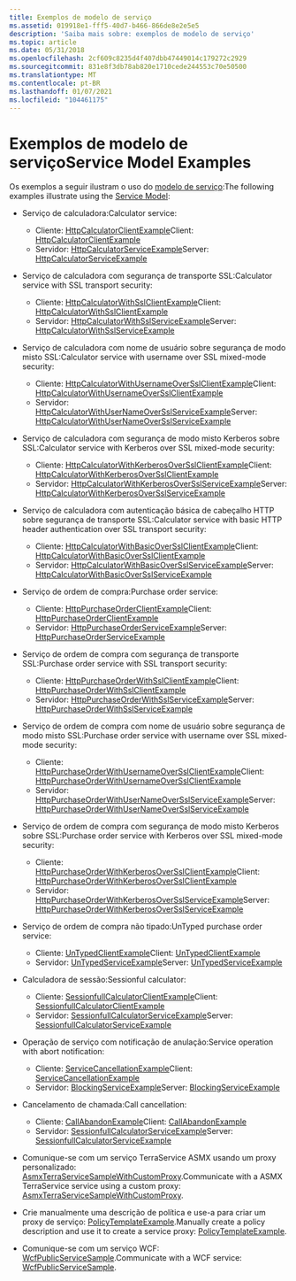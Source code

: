 ```yaml
---
title: Exemplos de modelo de serviço
ms.assetid: 019918e1-fff5-40d7-b466-866de8e2e5e5
description: 'Saiba mais sobre: exemplos de modelo de serviço'
ms.topic: article
ms.date: 05/31/2018
ms.openlocfilehash: 2cf609c8235d4f407dbb47449014c179272c2929
ms.sourcegitcommit: 831e8f3db78ab820e1710cede244553c70e50500
ms.translationtype: MT
ms.contentlocale: pt-BR
ms.lasthandoff: 01/07/2021
ms.locfileid: "104461175"
---
```

# <a name="service-model-examples"></a><span data-ttu-id="693e3-103">Exemplos de modelo de serviço</span><span class="sxs-lookup"><span data-stu-id="693e3-103">Service Model Examples</span></span>

<span data-ttu-id="693e3-104">Os exemplos a seguir ilustram o uso do [modelo de serviço](service-model-layer-overview.md):</span><span class="sxs-lookup"><span data-stu-id="693e3-104">The following examples illustrate using the [Service Model](service-model-layer-overview.md):</span></span>

-   <span data-ttu-id="693e3-105">Serviço de calculadora:</span><span class="sxs-lookup"><span data-stu-id="693e3-105">Calculator service:</span></span>

    -   <span data-ttu-id="693e3-106">Cliente: [HttpCalculatorClientExample](httpcalculatorclientexample.md)</span><span class="sxs-lookup"><span data-stu-id="693e3-106">Client: [HttpCalculatorClientExample](httpcalculatorclientexample.md)</span></span>
    -   <span data-ttu-id="693e3-107">Servidor: [HttpCalculatorServiceExample](httpcalculatorserviceexample.md)</span><span class="sxs-lookup"><span data-stu-id="693e3-107">Server: [HttpCalculatorServiceExample](httpcalculatorserviceexample.md)</span></span>

-   <span data-ttu-id="693e3-108">Serviço de calculadora com segurança de transporte SSL:</span><span class="sxs-lookup"><span data-stu-id="693e3-108">Calculator service with SSL transport security:</span></span>

    -   <span data-ttu-id="693e3-109">Cliente: [HttpCalculatorWithSslClientExample](httpcalculatorwithsslclientexample.md)</span><span class="sxs-lookup"><span data-stu-id="693e3-109">Client: [HttpCalculatorWithSslClientExample](httpcalculatorwithsslclientexample.md)</span></span>
    -   <span data-ttu-id="693e3-110">Servidor: [HttpCalculatorWithSslServiceExample](httpcalculatorwithsslserviceexample.md)</span><span class="sxs-lookup"><span data-stu-id="693e3-110">Server: [HttpCalculatorWithSslServiceExample](httpcalculatorwithsslserviceexample.md)</span></span>

-   <span data-ttu-id="693e3-111">Serviço de calculadora com nome de usuário sobre segurança de modo misto SSL:</span><span class="sxs-lookup"><span data-stu-id="693e3-111">Calculator service with username over SSL mixed-mode security:</span></span>

    -   <span data-ttu-id="693e3-112">Cliente: [HttpCalculatorWithUsernameOverSslClientExample](httpcalculatorwithusernameoversslclientexample.md)</span><span class="sxs-lookup"><span data-stu-id="693e3-112">Client: [HttpCalculatorWithUsernameOverSslClientExample](httpcalculatorwithusernameoversslclientexample.md)</span></span>
    -   <span data-ttu-id="693e3-113">Servidor: [HttpCalculatorWithUserNameOverSslServiceExample](httpcalculatorwithusernameoversslserviceexample.md)</span><span class="sxs-lookup"><span data-stu-id="693e3-113">Server: [HttpCalculatorWithUserNameOverSslServiceExample](httpcalculatorwithusernameoversslserviceexample.md)</span></span>

-   <span data-ttu-id="693e3-114">Serviço de calculadora com segurança de modo misto Kerberos sobre SSL:</span><span class="sxs-lookup"><span data-stu-id="693e3-114">Calculator service with Kerberos over SSL mixed-mode security:</span></span>

    -   <span data-ttu-id="693e3-115">Cliente: [HttpCalculatorWithKerberosOverSslClientExample](httpcalculatorwithkerberosoversslclientexample.md)</span><span class="sxs-lookup"><span data-stu-id="693e3-115">Client: [HttpCalculatorWithKerberosOverSslClientExample](httpcalculatorwithkerberosoversslclientexample.md)</span></span>
    -   <span data-ttu-id="693e3-116">Servidor: [HttpCalculatorWithKerberosOverSslServiceExample](httpcalculatorwithkerberosoversslserviceexample.md)</span><span class="sxs-lookup"><span data-stu-id="693e3-116">Server: [HttpCalculatorWithKerberosOverSslServiceExample](httpcalculatorwithkerberosoversslserviceexample.md)</span></span>

-   <span data-ttu-id="693e3-117">Serviço de calculadora com autenticação básica de cabeçalho HTTP sobre segurança de transporte SSL:</span><span class="sxs-lookup"><span data-stu-id="693e3-117">Calculator service with basic HTTP header authentication over SSL transport security:</span></span>

    -   <span data-ttu-id="693e3-118">Cliente: [HttpCalculatorWithBasicOverSslClientExample](httpcalculatorwithbasicoversslclientexample.md)</span><span class="sxs-lookup"><span data-stu-id="693e3-118">Client: [HttpCalculatorWithBasicOverSslClientExample](httpcalculatorwithbasicoversslclientexample.md)</span></span>
    -   <span data-ttu-id="693e3-119">Servidor: [HttpCalculatorWithBasicOverSslServiceExample](httpcalculatorwithbasicoversslserviceexample.md)</span><span class="sxs-lookup"><span data-stu-id="693e3-119">Server: [HttpCalculatorWithBasicOverSslServiceExample](httpcalculatorwithbasicoversslserviceexample.md)</span></span>

-   <span data-ttu-id="693e3-120">Serviço de ordem de compra:</span><span class="sxs-lookup"><span data-stu-id="693e3-120">Purchase order service:</span></span>

    -   <span data-ttu-id="693e3-121">Cliente: [HttpPurchaseOrderClientExample](httppurchaseorderclientexample.md)</span><span class="sxs-lookup"><span data-stu-id="693e3-121">Client: [HttpPurchaseOrderClientExample](httppurchaseorderclientexample.md)</span></span>
    -   <span data-ttu-id="693e3-122">Servidor: [HttpPurchaseOrderServiceExample](httppurchaseorderserviceexample.md)</span><span class="sxs-lookup"><span data-stu-id="693e3-122">Server: [HttpPurchaseOrderServiceExample](httppurchaseorderserviceexample.md)</span></span>

-   <span data-ttu-id="693e3-123">Serviço de ordem de compra com segurança de transporte SSL:</span><span class="sxs-lookup"><span data-stu-id="693e3-123">Purchase order service with SSL transport security:</span></span>

    -   <span data-ttu-id="693e3-124">Cliente: [HttpPurchaseOrderWithSslClientExample](httppurchaseorderwithsslclientexample.md)</span><span class="sxs-lookup"><span data-stu-id="693e3-124">Client: [HttpPurchaseOrderWithSslClientExample](httppurchaseorderwithsslclientexample.md)</span></span>
    -   <span data-ttu-id="693e3-125">Servidor: [HttpPurchaseOrderWithSslServiceExample](httppurchaseorderwithsslserviceexample.md)</span><span class="sxs-lookup"><span data-stu-id="693e3-125">Server: [HttpPurchaseOrderWithSslServiceExample](httppurchaseorderwithsslserviceexample.md)</span></span>

-   <span data-ttu-id="693e3-126">Serviço de ordem de compra com nome de usuário sobre segurança de modo misto SSL:</span><span class="sxs-lookup"><span data-stu-id="693e3-126">Purchase order service with username over SSL mixed-mode security:</span></span>

    -   <span data-ttu-id="693e3-127">Cliente: [HttpPurchaseOrderWithUsernameOverSslClientExample](httppurchaseorderwithusernameoversslclientexample.md)</span><span class="sxs-lookup"><span data-stu-id="693e3-127">Client: [HttpPurchaseOrderWithUsernameOverSslClientExample](httppurchaseorderwithusernameoversslclientexample.md)</span></span>
    -   <span data-ttu-id="693e3-128">Servidor: [HttpPurchaseOrderWithUserNameOverSslServiceExample](httppurchaseorderwithusernameoversslserviceexample.md)</span><span class="sxs-lookup"><span data-stu-id="693e3-128">Server: [HttpPurchaseOrderWithUserNameOverSslServiceExample](httppurchaseorderwithusernameoversslserviceexample.md)</span></span>

-   <span data-ttu-id="693e3-129">Serviço de ordem de compra com segurança de modo misto Kerberos sobre SSL:</span><span class="sxs-lookup"><span data-stu-id="693e3-129">Purchase order service with Kerberos over SSL mixed-mode security:</span></span>

    -   <span data-ttu-id="693e3-130">Cliente: [HttpPurchaseOrderWithKerberosOverSslClientExample](httppurchaseorderwithkerberosoversslclientexample.md)</span><span class="sxs-lookup"><span data-stu-id="693e3-130">Client: [HttpPurchaseOrderWithKerberosOverSslClientExample](httppurchaseorderwithkerberosoversslclientexample.md)</span></span>
    -   <span data-ttu-id="693e3-131">Servidor: [HttpPurchaseOrderWithKerberosOverSslServiceExample](httppurchaseorderwithkerberosoversslserviceexample.md)</span><span class="sxs-lookup"><span data-stu-id="693e3-131">Server: [HttpPurchaseOrderWithKerberosOverSslServiceExample](httppurchaseorderwithkerberosoversslserviceexample.md)</span></span>

-   <span data-ttu-id="693e3-132">Serviço de ordem de compra não tipado:</span><span class="sxs-lookup"><span data-stu-id="693e3-132">UnTyped purchase order service:</span></span>

    -   <span data-ttu-id="693e3-133">Cliente: [UnTypedClientExample](untypedclientexample.md)</span><span class="sxs-lookup"><span data-stu-id="693e3-133">Client: [UnTypedClientExample](untypedclientexample.md)</span></span>
    -   <span data-ttu-id="693e3-134">Servidor: [UnTypedServiceExample](untypedserviceexample.md)</span><span class="sxs-lookup"><span data-stu-id="693e3-134">Server: [UnTypedServiceExample](untypedserviceexample.md)</span></span>

-   <span data-ttu-id="693e3-135">Calculadora de sessão:</span><span class="sxs-lookup"><span data-stu-id="693e3-135">Sessionful calculator:</span></span>

    -   <span data-ttu-id="693e3-136">Cliente: [SessionfullCalculatorClientExample](sessionfullcalculatorclientexample.md)</span><span class="sxs-lookup"><span data-stu-id="693e3-136">Client: [SessionfullCalculatorClientExample](sessionfullcalculatorclientexample.md)</span></span>
    -   <span data-ttu-id="693e3-137">Servidor: [SessionfullCalculatorServiceExample](sessionfullcalculatorserviceexample.md)</span><span class="sxs-lookup"><span data-stu-id="693e3-137">Server: [SessionfullCalculatorServiceExample](sessionfullcalculatorserviceexample.md)</span></span>

-   <span data-ttu-id="693e3-138">Operação de serviço com notificação de anulação:</span><span class="sxs-lookup"><span data-stu-id="693e3-138">Service operation with abort notification:</span></span>

    -   <span data-ttu-id="693e3-139">Cliente: [ServiceCancellationExample](servicecancellationexample.md)</span><span class="sxs-lookup"><span data-stu-id="693e3-139">Client: [ServiceCancellationExample](servicecancellationexample.md)</span></span>
    -   <span data-ttu-id="693e3-140">Servidor: [BlockingServiceExample](blockingserviceexample.md)</span><span class="sxs-lookup"><span data-stu-id="693e3-140">Server: [BlockingServiceExample](blockingserviceexample.md)</span></span>

-   <span data-ttu-id="693e3-141">Cancelamento de chamada:</span><span class="sxs-lookup"><span data-stu-id="693e3-141">Call cancellation:</span></span>

    -   <span data-ttu-id="693e3-142">Cliente: [CallAbandonExample](callabandonexample.md)</span><span class="sxs-lookup"><span data-stu-id="693e3-142">Client: [CallAbandonExample](callabandonexample.md)</span></span>
    -   <span data-ttu-id="693e3-143">Servidor: [SessionfullCalculatorServiceExample](sessionfullcalculatorserviceexample.md)</span><span class="sxs-lookup"><span data-stu-id="693e3-143">Server: [SessionfullCalculatorServiceExample](sessionfullcalculatorserviceexample.md)</span></span>

-   <span data-ttu-id="693e3-144">Comunique-se com um serviço TerraService ASMX usando um proxy personalizado: [AsmxTerraServiceSampleWithCustomProxy](asmxterraservicesamplewithcustomproxy.md).</span><span class="sxs-lookup"><span data-stu-id="693e3-144">Communicate with a ASMX TerraService service using a custom proxy: [AsmxTerraServiceSampleWithCustomProxy](asmxterraservicesamplewithcustomproxy.md).</span></span>

-   <span data-ttu-id="693e3-145">Crie manualmente uma descrição de política e use-a para criar um proxy de serviço: [PolicyTemplateExample](policytemplateexample.md).</span><span class="sxs-lookup"><span data-stu-id="693e3-145">Manually create a policy description and use it to create a service proxy: [PolicyTemplateExample](policytemplateexample.md).</span></span>
-   <span data-ttu-id="693e3-146">Comunique-se com um serviço WCF: [WcfPublicServiceSample](wcfpublicservicesample.md).</span><span class="sxs-lookup"><span data-stu-id="693e3-146">Communicate with a WCF service: [WcfPublicServiceSample](wcfpublicservicesample.md).</span></span>

 

 




